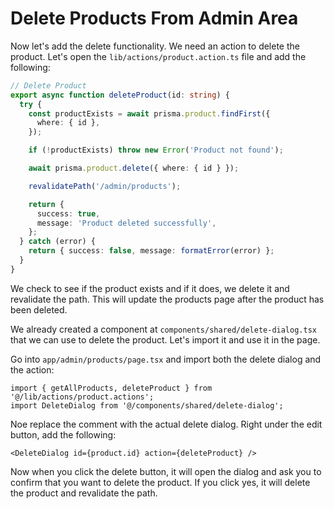 # Delete Products From Admin Area

Now let's add the delete functionality. We need an action to delete the product. Let's open the `lib/actions/product.action.ts` file and add the following:

```ts
// Delete Product
export async function deleteProduct(id: string) {
  try {
    const productExists = await prisma.product.findFirst({
      where: { id },
    });

    if (!productExists) throw new Error('Product not found');

    await prisma.product.delete({ where: { id } });

    revalidatePath('/admin/products');

    return {
      success: true,
      message: 'Product deleted successfully',
    };
  } catch (error) {
    return { success: false, message: formatError(error) };
  }
}
```

We check to see if the product exists and if it does, we delete it and revalidate the path. This will update the products page after the product has been deleted.

We already created a component at `components/shared/delete-dialog.tsx` that we can use to delete the product. Let's import it and use it in the page.

Go into `app/admin/products/page.tsx` and import both the delete dialog and the action:

```tsx
import { getAllProducts, deleteProduct } from '@/lib/actions/product.actions';
import DeleteDialog from '@/components/shared/delete-dialog';
```

Noe replace the comment with the actual delete dialog. Right under the edit button, add the following:

```tsx
<DeleteDialog id={product.id} action={deleteProduct} />
```

Now when you click the delete button, it will open the dialog and ask you to confirm that you want to delete the product. If you click yes, it will delete the product and revalidate the path.
